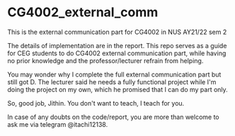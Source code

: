 # CG4002_external_comm
This is the external communication part for CG4002 in NUS AY21/22 sem 2  

The details of implementation are in the report. This repo serves as a guide for CEG students to do CG4002 external communication part, while having no prior knowledge and the professor/lecturer refrain from helping.

You may wonder why I complete the full external communication part but still got D. The lecturer said he needs a fully functional project while I'm doing the project on my own, which he promised that I can do my part only.

So, good job, Jithin. You don't want to teach, I teach for you.

In case of any doubts on the code/report, you are more than welcome to ask me via telegram @itachi12138.
